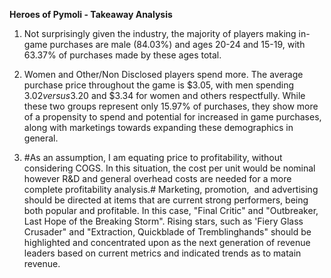 
**Heroes of Pymoli - Takeaway Analysis**


1) Not surprisingly given the industry, the majority of players making in-game purchases are male (84.03%) and ages 20-24 and 15-19, with  63.37% of purchases made by these ages total. 

2) Women and Other/Non Disclosed players spend more. The average purchase price throughout the game is $3.05, with men spending $3.02 versus $3.20 and $3.34 for women and others respectfully. While these two groups represent only 15.97% of purchases, they show more of a propensity to spend and potential for increased in game purchases, along with marketings towards expanding these demographics in general.

3) #As an assumption, I am equating price to profitability, without considering COGS. In this situation, the cost per unit would be nominal however R&D and general overhead costs are needed for a more complete profitability analysis.# Marketing, promotion,  and advertising should be directed at items that are current strong performers, being both popular and profitable. In this case, "Final Critic" and "Outbreaker, Last Hope of the Breaking Storm". Rising stars, such as 'Fiery Glass Crusader" and "Extraction, Quickblade of Tremblinghands" should be highlighted and concentrated upon as the next generation of revenue leaders based on current metrics and indicated trends as to matain revenue. 

